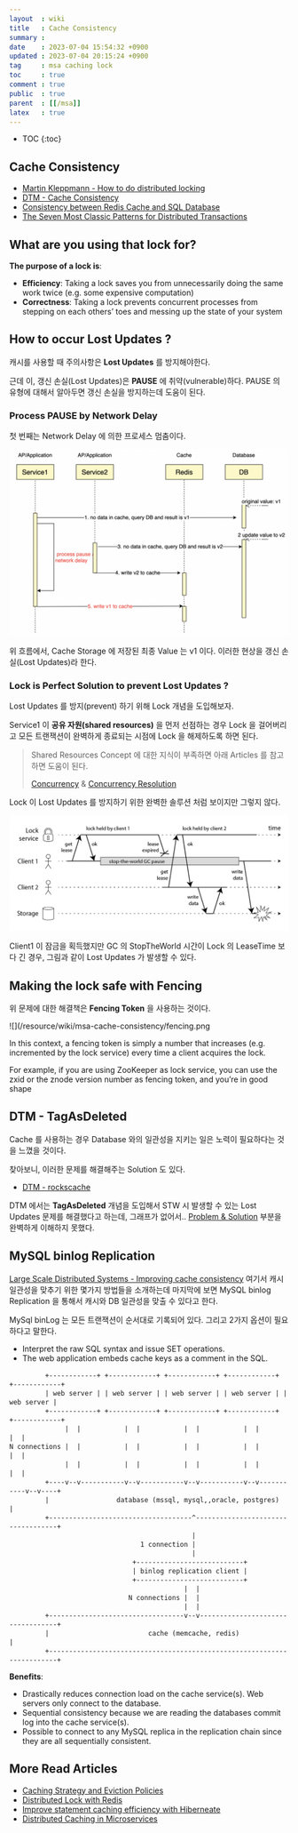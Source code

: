 ```yaml
---
layout  : wiki
title   : Cache Consistency 
summary : 
date    : 2023-07-04 15:54:32 +0900
updated : 2023-07-04 20:15:24 +0900
tag     : msa caching lock
toc     : true
comment : true
public  : true
parent  : [[/msa]]
latex   : true
---
```

* TOC
{:toc}

## Cache Consistency

- [Martin Kleppmann - How to do distributed locking](https://martin.kleppmann.com/2016/02/08/how-to-do-distributed-locking.html)
- [DTM - Cache Consistency](https://en.dtm.pub/app/cache.html)
- [Consistency between Redis Cache and SQL Database](https://yunpengn.github.io/blog/2019/05/04/consistent-redis-sql/)
- [The Seven Most Classic Patterns for Distributed Transactions](https://medium.com/@dongfuye/the-seven-most-classic-solutions-for-distributed-transaction-management-3f915f331e15)

## What are you using that lock for?

__The purpose of a lock is__:

- __Efficiency__: Taking a lock saves you from unnecessarily doing the same work twice (e.g. some expensive computation)
- __Correctness__: Taking a lock prevents concurrent processes from stepping on each others’ toes and messing up the state of your system

## How to occur Lost Updates ?

캐시를 사용할 때 주의사항은 __Lost Updates__ 를 방지해야한다.

근데 이, 갱신 손실(Lost Updates)은 __PAUSE__ 에 취약(vulnerable)하다. PAUSE 의 유형에 대해서 알아두면 갱신 손실을 방지하는데 도움이 된다.

### Process PAUSE by Network Delay

첫 번째는 Network Delay 에 의한 프로세스 멈춤이다.

![](/resource/wiki/msa-cache-consistency/network-delay.png)

위 흐름에서, Cache Storage 에 저장된 최종 Value 는 v1 이다. 이러한 현상을 갱신 손실(Lost Updates)라 한다.

### Lock is Perfect Solution to prevent Lost Updates ?

Lost Updates 를 방지(prevent) 하기 위해 Lock 개념을 도입해보자.

Service1 이 __공유 자원(shared resources)__ 을 먼저 선점하는 경우 Lock 을 걸어버리고 모든 트랜잭션이 완벽하게 종료되는 시점에 Lock 을 해제하도록 하면 된다.

> Shared Resources Concept 에 대한 지식이 부족하면 아래 Articles 를 참고하면 도움이 된다.
> 
> [Concurrency](https://baekjungho.github.io/wiki/spring/spring-concurrency/) & [Concurrency Resolution](https://baekjungho.github.io/wiki/spring/spring-concurrency-resolve/)

Lock 이 Lost Updates 를 방지하기 위한 완벽한 솔루션 처럼 보이지만 그렇지 않다.

![](/resource/wiki/msa-cache-consistency/stw-lock.png)

Client1 이 잠금을 획득했지만 GC 의 StopTheWorld 시간이 Lock 의 LeaseTime 보다 긴 경우, 그림과 같이 Lost Updates 가 발생할 수 있다.

## Making the lock safe with Fencing

위 문제에 대한 해결책은 __Fencing Token__ 을 사용하는 것이다.

![](/resource/wiki/msa-cache-consistency/fencing.png

In this context, a fencing token is simply a number that increases (e.g. incremented by the lock service) every time a client acquires the lock.

For example, if you are using ZooKeeper as lock service, you can use the zxid or the znode version number as fencing token, and you’re in good shape

## DTM - TagAsDeleted

Cache 를 사용하는 경우 Database 와의 일관성을 지키는 일은 노력이 필요하다는 것을 느꼈을 것이다.

찾아보니, 이러한 문제를 해결해주는 Solution 도 있다.

- [DTM - rockscache](https://github.com/dtm-labs/rockscache)

DTM 에서는 __TagAsDeleted__ 개념을 도입해서 STW 시 발생할 수 있는 Lost Updates 문제를 해결했다고 하는데, 그래프가 없어서.. [Problem & Solution](https://en.dtm.pub/app/cache.html#problem-and-solution) 부분을 완벽하게 이해하지 못했다.

## MySQL binlog Replication

[Large Scale Distributed Systems - Improving cache consistency](http://simongui.github.io/2016/12/02/improving-cache-consistency.html) 여기서 캐시 일관성을 맞추기 위한 
몇가지 방법들을 소개하는데 마지막에 보면 MySQL binlog Replication 을 통해서 캐시와 DB 일관성을 맞출 수 있다고 한다.

MySql binLog 는 모든 트랜잭션이 순서대로 기록되어 있다. 그리고 2가지 옵션이 필요하다고 말한다.

- Interpret the raw SQL syntax and issue SET operations.
- The web application embeds cache keys as a comment in the SQL.

```
         +------------+ +------------+ +------------+ +------------+ +------------+
         | web server | | web server | | web server | | web server | | web server |
         +------------+ +------------+ +------------+ +------------+ +------------+
              |  |           |  |           |  |           |  |           |  |
N connections |  |           |  |           |  |           |  |           |  |
              |  |           |  |           |  |           |  |           |  |
         +----v--v-----------v--v-----------v--v-----------v--v-----------v--v----+
         |                 database (mssql, mysql,,oracle, postgres)              |
         +------------------------------------^-----------------------------------+
                                              |
                                 1 connection |
                                              |
                               +---------------------------+
                               | binlog replication client |
                               +---------------------------+
                                            |  |
                              N connections |  |
                                            |  |
         +----------------------------------v--v----------------------------------+
         |                         cache (memcache, redis)                        |
         +------------------------------------------------------------------------+
```

__Benefits__:
- Drastically reduces connection load on the cache service(s). Web servers only connect to the database.
- Sequential consistency because we are reading the databases commit log into the cache service(s).
- Possible to connect to any MySQL replica in the replication chain since they are all sequentially consistent.

## More Read Articles

- [Caching Strategy and Eviction Policies](https://baekjungho.github.io/wiki/architecture/architecture-cache-strategy/)
- [Distributed Lock with Redis](https://baekjungho.github.io/wiki/redis/redis-lock/)
- [Improve statement caching efficiency with Hiberneate](https://baekjungho.github.io/wiki/spring/spring-query-cache-plan/)
- [Distributed Caching in Microservices](https://baekjungho.github.io/wiki/msa/msa-distributed-caching/)